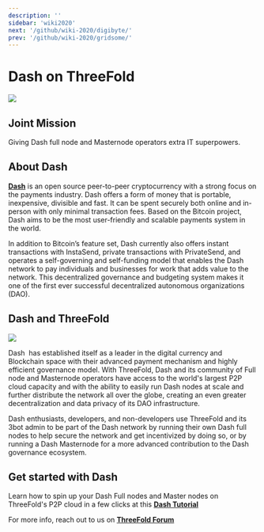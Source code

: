 ```yaml
---
description: ''
sidebar: 'wiki2020'
next: '/github/wiki-2020/digibyte/'
prev: '/github/wiki-2020/gridsome/'
---
```


# Dash on ThreeFold

![](/wiki-2020/dash1.png)


## Joint Mission

Giving Dash full node and Masternode operators extra IT superpowers.

## About Dash 

**[Dash](https://www.dash.org/)** is an open source peer-to-peer cryptocurrency with a strong focus on the payments industry. Dash offers a form of money that is portable, inexpensive, divisible and fast. It can be spent securely both online and in-person with only minimal transaction fees. Based on the Bitcoin project, Dash aims to be the most user-friendly and scalable payments system in the world.

In addition to Bitcoin’s feature set, Dash currently also offers instant transactions with InstaSend, private transactions with PrivateSend, and operates a self-governing and self-funding model that enables the Dash network to pay individuals and businesses for work that adds value to the network. This decentralized governance and budgeting system makes it one of the first ever successful decentralized autonomous organizations (DAO).


## Dash and ThreeFold

![](/wiki-2020/dash2.png)

Dash  has established itself as a leader in the digital currency and Blockchain space with their advanced payment mechanism and highly efficient governance model. With ThreeFold, Dash and its community of Full node and Masternode operators have access to the world's largest P2P cloud capacity and with the ability to easily run Dash nodes at scale and further distribute the network all over the globe, creating an even greater decentralization and data privacy of its DAO infrastructure.

Dash enthusiasts, developers, and non-developers use ThreeFold and its 3bot admin to be part of the Dash network by running their own Dash full nodes to help secure the network and get incentivized by doing so, or by running a Dash Masternode for a more advanced contribution to the Dash governance ecosystem. 

## Get started with Dash

Learn how to spin up your Dash Full nodes and Master nodes on ThreeFold's P2P cloud in a few clicks at this **[Dash Tutorial](https://forum.threefold.io/t/deploy-a-dash-node-in-5-steps-on-the-threefold-grid/509)**

For more info, reach out to us on **[ThreeFold Forum](https://forum.threefold.io/)**
